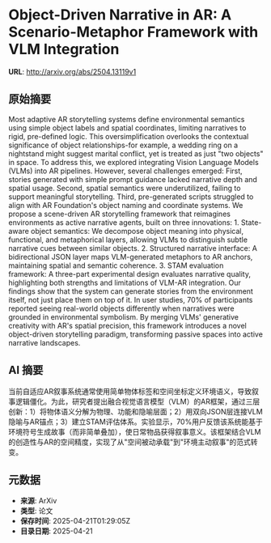 # Object-Driven Narrative in AR: A Scenario-Metaphor Framework with VLM Integration

**URL**: http://arxiv.org/abs/2504.13119v1

## 原始摘要

Most adaptive AR storytelling systems define environmental semantics using
simple object labels and spatial coordinates, limiting narratives to rigid,
pre-defined logic. This oversimplification overlooks the contextual
significance of object relationships-for example, a wedding ring on a
nightstand might suggest marital conflict, yet is treated as just "two objects"
in space. To address this, we explored integrating Vision Language Models
(VLMs) into AR pipelines. However, several challenges emerged: First, stories
generated with simple prompt guidance lacked narrative depth and spatial usage.
Second, spatial semantics were underutilized, failing to support meaningful
storytelling. Third, pre-generated scripts struggled to align with AR
Foundation's object naming and coordinate systems. We propose a scene-driven AR
storytelling framework that reimagines environments as active narrative agents,
built on three innovations: 1. State-aware object semantics: We decompose
object meaning into physical, functional, and metaphorical layers, allowing
VLMs to distinguish subtle narrative cues between similar objects. 2.
Structured narrative interface: A bidirectional JSON layer maps VLM-generated
metaphors to AR anchors, maintaining spatial and semantic coherence. 3. STAM
evaluation framework: A three-part experimental design evaluates narrative
quality, highlighting both strengths and limitations of VLM-AR integration. Our
findings show that the system can generate stories from the environment itself,
not just place them on top of it. In user studies, 70% of participants reported
seeing real-world objects differently when narratives were grounded in
environmental symbolism. By merging VLMs' generative creativity with AR's
spatial precision, this framework introduces a novel object-driven storytelling
paradigm, transforming passive spaces into active narrative landscapes.


## AI 摘要

当前自适应AR叙事系统通常使用简单物体标签和空间坐标定义环境语义，导致叙事逻辑僵化。为此，研究者提出融合视觉语言模型（VLM）的AR框架，通过三层创新：1）将物体语义分解为物理、功能和隐喻层面；2）用双向JSON层连接VLM隐喻与AR锚点；3）建立STAM评估体系。实验显示，70%用户反馈该系统能基于环境符号生成故事（而非简单叠加），使日常物品获得叙事意义。该框架结合VLM的创造性与AR的空间精度，实现了从"空间被动承载"到"环境主动叙事"的范式转变。

## 元数据

- **来源**: ArXiv
- **类型**: 论文
- **保存时间**: 2025-04-21T01:29:05Z
- **目录日期**: 2025-04-21
